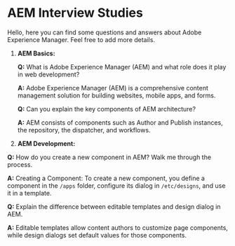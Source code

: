 # AEM Interview Studies

Hello, here you can find some questions and answers about Adobe Experience Manager. 	Feel free to add more details.

1.  **AEM Basics:**
    
      **Q:** What is Adobe Experience Manager (AEM) and what role does it play in web development?
    
      **A:** Adobe Experience Manager (AEM) is a comprehensive content management solution for building websites, mobile apps, and forms.
      
    **Q:** Can you explain the key components of AEM architecture?
    
    **A:** AEM consists of components such as Author and Publish instances, the repository, the dispatcher, and workflows.
    
3.  **AEM Development:**
 
  **Q:**  How do you create a new component in AEM? Walk me through the process.
  
  **A:** Creating a Component: To create a new component, you define a component in the `/apps` folder, configure its dialog in `/etc/designs`, and use it in a template.
   
**Q:** Explain the difference between editable templates and design dialog in AEM.

**A:** Editable templates allow content authors to customize page components, while design dialogs set default values for those components.
